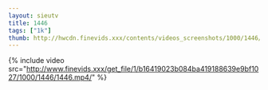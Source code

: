 ```yaml
--- 
layout: sieutv
title: 1446
tags: ["1k"]
thumb: http://hwcdn.finevids.xxx/contents/videos_screenshots/1000/1446/preview.mp4.jpg
---
```

{% include video src="http://www.finevids.xxx/get_file/1/b16419023b084ba419188639e9bf1027/1000/1446/1446.mp4/" %} 
